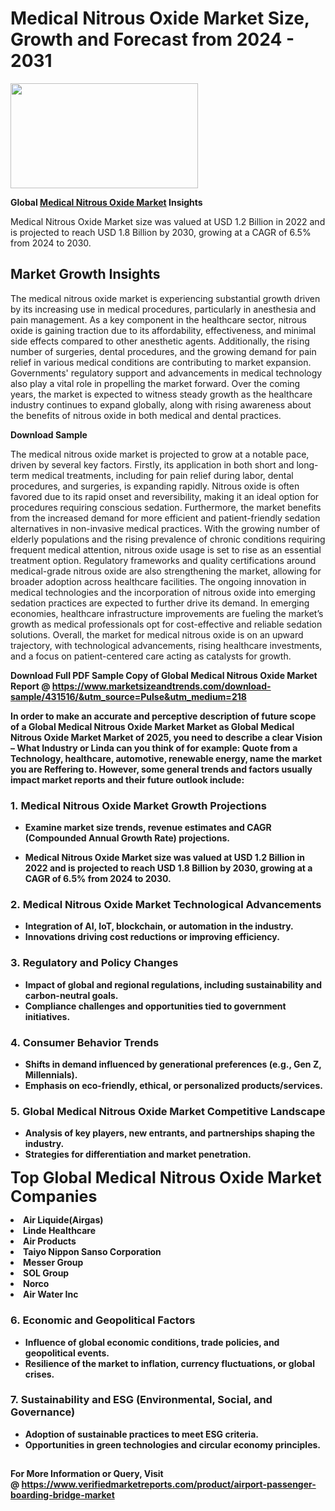 <H1>Medical Nitrous Oxide Market Size, Growth and Forecast from 2024 - 2031</H1><img class="aligncenter size-medium wp-image-584254" src="https://thirdeyenews.in/wp-content/uploads/2024/09/Global-Market-Research-300x168.jpeg" alt="" width="300" height="168" /><p><strong>Global&nbsp;<a href="https://www.marketsizeandtrends.com/download-sample/431516/&amp;utm_source=Pulse&amp;utm_medium=218">Medical Nitrous Oxide Market</a> Insights</strong></p><p>Medical Nitrous Oxide Market size was valued at USD 1.2 Billion in 2022 and is projected to reach USD 1.8 Billion by 2030, growing at a CAGR of 6.5% from 2024 to 2030.</p><p><h2>Market Growth Insights</h2> <p>The medical nitrous oxide market is experiencing substantial growth driven by its increasing use in medical procedures, particularly in anesthesia and pain management. As a key component in the healthcare sector, nitrous oxide is gaining traction due to its affordability, effectiveness, and minimal side effects compared to other anesthetic agents. Additionally, the rising number of surgeries, dental procedures, and the growing demand for pain relief in various medical conditions are contributing to market expansion. Governments' regulatory support and advancements in medical technology also play a vital role in propelling the market forward. Over the coming years, the market is expected to witness steady growth as the healthcare industry continues to expand globally, along with rising awareness about the benefits of nitrous oxide in both medical and dental practices.</p> <p><strong>Download Sample</strong></p> <p>The medical nitrous oxide market is projected to grow at a notable pace, driven by several key factors. Firstly, its application in both short and long-term medical treatments, including for pain relief during labor, dental procedures, and surgeries, is expanding rapidly. Nitrous oxide is often favored due to its rapid onset and reversibility, making it an ideal option for procedures requiring conscious sedation. Furthermore, the market benefits from the increased demand for more efficient and patient-friendly sedation alternatives in non-invasive medical practices. With the growing number of elderly populations and the rising prevalence of chronic conditions requiring frequent medical attention, nitrous oxide usage is set to rise as an essential treatment option. Regulatory frameworks and quality certifications around medical-grade nitrous oxide are also strengthening the market, allowing for broader adoption across healthcare facilities. The ongoing innovation in medical technologies and the incorporation of nitrous oxide into emerging sedation practices are expected to further drive its demand. In emerging economies, healthcare infrastructure improvements are fueling the market’s growth as medical professionals opt for cost-effective and reliable sedation solutions. Overall, the market for medical nitrous oxide is on an upward trajectory, with technological advancements, rising healthcare investments, and a focus on patient-centered care acting as catalysts for growth.</p> <p><strong></p><p><span class=""><strong>Download Full PDF Sample Copy of Global Medical Nitrous Oxide Market Report</strong> @ <a href="https://www.marketsizeandtrends.com/download-sample/431516/&amp;utm_source=Pulse&amp;utm_medium=218" target="_blank">https://www.marketsizeandtrends.com/download-sample/431516/&amp;utm_source=Pulse&amp;utm_medium=218</a></span></p><p>In order to make an accurate and perceptive description of future scope of a Global&nbsp;Medical Nitrous Oxide Market Market as Global&nbsp;Medical Nitrous Oxide Market Market of 2025, you need to describe a clear Vision &ndash; What Industry or Linda can you think of for example: Quote from a Technology, healthcare, automotive, renewable energy, name the market you are Reffering to. However, some general trends and factors usually impact market reports and their future outlook include:</p><h3>1.&nbsp;<strong>Medical Nitrous Oxide Market Growth Projections</strong></h3><ul><li>Examine market size trends, revenue estimates and CAGR (Compounded Annual Growth Rate) projections.</li><li><p>Medical Nitrous Oxide Market size was valued at USD 1.2 Billion in 2022 and is projected to reach USD 1.8 Billion by 2030, growing at a CAGR of 6.5% from 2024 to 2030.</p></li></ul><h3>2.&nbsp;<strong>Medical Nitrous Oxide Market Technological Advancements</strong></h3><ul><li>Integration of AI, IoT, blockchain, or automation in the industry.</li><li>Innovations driving cost reductions or improving efficiency.</li></ul><h3>3.&nbsp;<strong>Regulatory and Policy Changes</strong></h3><ul><li>Impact of global and regional regulations, including sustainability and carbon-neutral goals.</li><li>Compliance challenges and opportunities tied to government initiatives.</li></ul><h3>4.&nbsp;<strong>Consumer Behavior Trends</strong></h3><ul><li>Shifts in demand influenced by generational preferences (e.g., Gen Z, Millennials).</li><li>Emphasis on eco-friendly, ethical, or personalized products/services.</li></ul><h3>5.&nbsp;<strong>Global Medical Nitrous Oxide Market Competitive Landscape</strong></h3><ul><li>Analysis of key players, new entrants, and partnerships shaping the industry.</li><li>Strategies for differentiation and market penetration.</li></ul><p data-pm-slice="1 1 []"><span style="color: inherit; font-family: inherit; font-size: 25px;">Top Global Medical Nitrous Oxide Market Companies</span></p><div class="" data-test-id=""><p><li>Air Liquide(Airgas)</li><li> Linde Healthcare</li><li> Air Products</li><li> Taiyo Nippon Sanso Corporation</li><li> Messer Group</li><li> SOL Group</li><li> Norco</li><li> Air Water Inc</li></p></div><h3>6.&nbsp;<strong>Economic and Geopolitical Factors</strong></h3><ul><li>Influence of global economic conditions, trade policies, and geopolitical events.</li><li>Resilience of the market to inflation, currency fluctuations, or global crises.</li></ul><h3>7.&nbsp;<strong>Sustainability and ESG (Environmental, Social, and Governance)</strong></h3><ul><li>Adoption of sustainable practices to meet ESG criteria.</li><li>Opportunities in green technologies and circular economy principles.</li></ul><h2><strong style="font-size: 14px;">For More Information or Query, Visit @&nbsp;</strong><a style="background-color: #ffffff; font-size: 14px;" href="https://www.marketsizeandtrends.com/report/medical-nitrous-oxide-market/" target="_blank">https://www.verifiedmarketreports.com/product/airport-passenger-boarding-bridge-market</a></h2>
